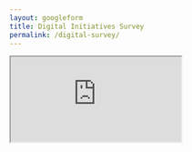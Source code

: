 ```yaml
---
layout: googleform
title: Digital Initiatives Survey
permalink: /digital-survey/
---
```


<iframe src="https://docs.google.com/forms/d/e/1FAIpQLScCXc7L97ptlM3kKveVL1R-gpwjuXm-fjM4uI8qsMSkqzkFNA/viewform?embedded=true" >Loading…</iframe>
